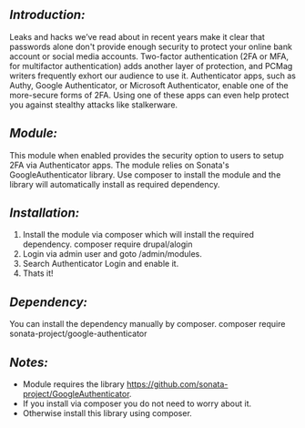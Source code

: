 *Introduction:*
---------------
Leaks and hacks we’ve read about in recent years make it clear that passwords alone don't provide enough security to protect your online bank account or social media accounts. Two-factor authentication (2FA or MFA, for multifactor authentication) adds another layer of protection, and PCMag writers frequently exhort our audience to use it. Authenticator apps, such as Authy, Google Authenticator, or Microsoft Authenticator, enable one of the more-secure forms of 2FA. Using one of these apps can even help protect you against stealthy attacks like stalkerware.

*Module:*
---------
This module when enabled provides the security option to users to setup 2FA via Authenticator apps. The module relies on Sonata's GoogleAuthenticator library. Use composer to install the module and the library will automatically install as required dependency.

*Installation:*
---------------
1. Install the module via composer which will install the required dependency.
    composer require drupal/alogin
2. Login via admin user and goto /admin/modules.
3. Search Authenticator Login and enable it.
4. Thats it!

*Dependency:*
------------
You can install the dependency manually by composer.
    composer require sonata-project/google-authenticator

*Notes:*
--------
* Module requires the library https://github.com/sonata-project/GoogleAuthenticator.
* If you install via composer you do not need to worry about it.
* Otherwise install this library using composer.
